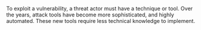 To exploit a vulnerability, a threat actor must have a technique or tool. Over the years, attack tools have become more sophisticated, and highly automated. These new tools require less technical knowledge to implement.